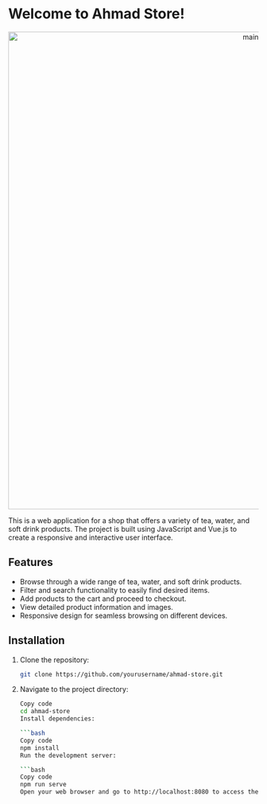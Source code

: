 # Welcome to Ahmad Store!

<div align="center"><img width="960" alt="main" src="https://github.com/Valelaaa/ahmad-store-ui-ux/assets/78920421/f82ae383-0ca9-4daa-8d81-ff896c8f0e6f"></div>

This is a web application for a shop that offers a variety of tea, water, and soft drink products. The project is built using JavaScript and Vue.js to create a responsive and interactive user interface.

## Features

- Browse through a wide range of tea, water, and soft drink products.
- Filter and search functionality to easily find desired items.
- Add products to the cart and proceed to checkout.
- View detailed product information and images.
- Responsive design for seamless browsing on different devices.

## Installation

1. Clone the repository:

   ```bash
   git clone https://github.com/yourusername/ahmad-store.git
2. Navigate to the project directory:

    ```bash
    Copy code
    cd ahmad-store
    Install dependencies:

    ```bash
    Copy code
    npm install
    Run the development server:

    ```bash
    Copy code
    npm run serve
    Open your web browser and go to http://localhost:8080 to access the application.

